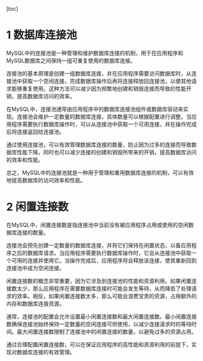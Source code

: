 [toc]

# 1 数据库连接池
MySQL中的连接池是一种管理和维护数据库连接的机制，用于在应用程序和MySQL数据库之间保持一组可重复使用的数据库连接。

连接池的基本原理是创建一组数据库连接，并在应用程序需要访问数据库时，从连接池中获取一个空闲连接，完成数据库操作后再将连接释放回连接池，以便其他请求能够重复使用。这种方法可以减少因为频繁地创建和销毁连接而导致的性能开销，提高数据库访问的效率。

在MySQL中，连接池通常由应用程序中的数据库连接池组件或数据库驱动来实现。连接池会维护一定数量的数据库连接，具体数量可以根据配置进行调整。当应用程序需要执行数据库操作时，可以从连接池中获取一个可用连接，并在操作完成后将连接返回给连接池。

通过使用连接池，可以有效管理数据库连接的数量，防止因为过多的连接而导致数据库性能下降，同时也可以减少连接的创建和销毁所带来的开销，提高数据库访问的效率和性能。

总之，MySQL中的连接池就是一种用于管理和重用数据库连接的机制，可以有效地提高数据库的访问效率和性能。

# 2 闲置连接数
在MySQL中，闲置连接数是指连接池中当前没有被应用程序占用或使用的空闲数据库连接的数量。

连接池会预先创建一定数量的数据库连接，并将它们保持在闲置状态，以备应用程序之后的数据库请求。当应用程序需要执行数据库操作时，它会从连接池中获取一个可用的连接并使用它。当操作完成后，应用程序将会释放该连接，使其重新回到连接池中成为空闲连接。

闲置连接数的概念非常重要，因为它涉及到连接池的性能和资源利用。如果闲置连接数太少，那么应用程序在需要数据库连接时可能会发生等待，从而降低了处理请求的效率。相反，如果闲置连接数太多，那么可能会浪费宝贵的资源，占用额外的内存和数据库连接资源。

通常，连接池的配置会允许设置最小闲置连接数和最大闲置连接数。最小闲置连接数确保连接池始终保持一定数量的空闲连接可供使用，以减少连接请求时的等待时间。最大闲置连接数限制了连接池中的闲置连接的数量，以避免过多的资源占用。

通过合理配置闲置连接数，可以在保证应用程序的高性能和资源利用的前提下，实现对数据库连接的有效管理。